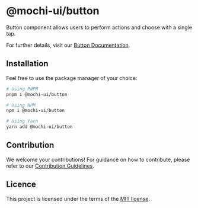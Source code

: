 # @mochi-ui/button

Button component allows users to perform actions and choose with a single tap.

For further details, visit our
[Button Documentation](https://ds.mochiui.com/?path=/docs/components-button--docs).

## Installation

Feel free to use the package manager of your choice:

```sh
# Using PNPM
pnpm i @mochi-ui/button

# Using NPM
npm i @mochi-ui/button

# Using Yarn
yarn add @mochi-ui/button
```

## Contribution

We welcome your contributions! For guidance on how to contribute, please refer
to our [Contribution Guidelines](/CONTRIBUTING.md).

## Licence

This project is licensed under the terms of the
[MIT license](https://choosealicense.com/licenses/mit/).
